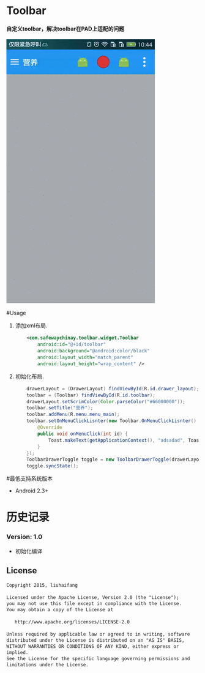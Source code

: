 # Toolbar

#### 自定义toolbar，解决toolbar在PAD上适配的问题


<img src="/snapshot/shapshot.gif" alt="alt text" style="width:200;height:200">

#Usage

1. 添加xml布局.

    ```xml
        <com.safewaychinay.toolbar.widget.Toolbar
            android:id="@+id/toolbar"
            android:background="@android:color/black"
            android:layout_width="match_parent"
            android:layout_height="wrap_content" />
    ```

2. 初始化布局.

    ```java
        drawerLayout = (DrawerLayout) findViewById(R.id.drawer_layout);
        toolbar = (Toolbar) findViewById(R.id.toolbar);
        drawerLayout.setScrimColor(Color.parseColor("#66000000"));
        toolbar.setTitle("营养");
        toolbar.addMenu(R.menu.menu_main);
        toolbar.setOnMenuClickLisnter(new Toolbar.OnMenuClickLisnter() {
            @Override
            public void onMenuClick(int id) {
                Toast.makeText(getApplicationContext(), "adsadad", Toast.LENGTH_SHORT).show();
            }
        });
        ToolbarDrawerToggle toggle = new ToolbarDrawerToggle(drawerLayout, toolbar);
        toggle.syncState();
    ```




#最低支持系统版本
  
  * Android  2.3+
  
# 历史记录


### Version: 1.0

  * 初始化编译


## License

    Copyright 2015, liuhaifang

    Licensed under the Apache License, Version 2.0 (the "License");
    you may not use this file except in compliance with the License.
    You may obtain a copy of the License at

       http://www.apache.org/licenses/LICENSE-2.0

    Unless required by applicable law or agreed to in writing, software
    distributed under the License is distributed on an "AS IS" BASIS,
    WITHOUT WARRANTIES OR CONDITIONS OF ANY KIND, either express or implied.
    See the License for the specific language governing permissions and
    limitations under the License.
